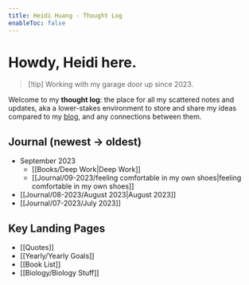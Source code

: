 ```yaml
---
title: Heidi Huang - Thought Log 
enableToc: false
---
```

# Howdy, Heidi here.
> [!tip] Working with my garage door up since 2023.

Welcome to my **thought log**: the place for all my scattered notes and updates, aka a lower-stakes environment to store and share my ideas compared to my [blog](https://heidi-huang.ghost.io), and any connections between them. 

## Journal (newest → oldest)
- September 2023
	- [[Books/Deep Work|Deep Work]]
	- [[Journal/09-2023/feeling comfortable in my own shoes|feeling comfortable in my own shoes]]
- [[Journal/08-2023/August 2023|August 2023]]
- [[Journal/07-2023/July 2023]]

## Key Landing Pages   
- [[Quotes]]
- [[Yearly/Yearly Goals]]
- [[Book List]]
- [[Biology/Biology Stuff]]